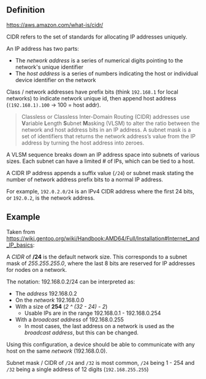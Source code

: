 ## Definition

https://aws.amazon.com/what-is/cidr/

CIDR refers to the set of standards for allocating IP addresses uniquely.

An IP address has two parts:

- The _network address_ is a series of numerical digits pointing to the network's unique identifier 
- The _host address_ is a series of numbers indicating the host or individual device identifier on the network

Class / network addresses have prefix bits (think `192.168.1` for local networks) to indicate network unique id, then append host address (`(192.168.1).100` -> 100 = host addr). 


> Classless or Classless Inter-Domain Routing (CIDR) addresses use **V**ariable **L**ength **S**ubnet **M**asking (VLSM) to alter the ratio between the network and host address bits in an IP address. A subnet mask is a set of identifiers that returns the network address’s value from the IP address by turning the host address into zeroes. 

A VLSM sequence breaks down an IP address space into subnets of various sizes. Each subnet can have a limited # of IPs, which can be tied to a host. 

A CIDR IP address appends a suffix value (`/24`) or subnet mask stating the number of network address prefix bits to a normal IP address.

For example, `192.0.2.0/24` is an IPv4 CIDR address where the first 24 bits, or `192.0.2`, is the network address. 

## Example

Taken from https://wiki.gentoo.org/wiki/Handbook:AMD64/Full/Installation#Internet_and_IP_basics:

A _CIDR_ of **/24** is the default network size. This corresponds to a subnet mask of _255.255.255.0_, where the last 8 bits are reserved for IP addresses for nodes on a network.

The notation: 192.168.0.2/24 can be interpreted as:

- The _address_ 192.168.0.2
- On the _network_ 192.168.0.0
- With a size of **254** (_2 ^ (32 - 24) - 2_)
    - Usable IPs are in the range 192.168.0.1 - 192.168.0.254
- With a _broadcast address_ of 192.168.0.255
    - In most cases, the last address on a network is used as the _broadcast address_, but this can be changed.

Using this configuration, a device should be able to communicate with any host on the same _network_ (192.168.0.0).

Subnet mask / CIDR of `/24` and `/32` is most common, `/24` being 1 - 254 and `/32` being a single address of 12 digits (`192.168.255.255`)